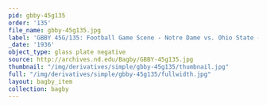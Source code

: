 ```yaml
---
pid: gbby-45g135
order: '135'
file_name: gbby-45g135.jpg
label: 'GBBY 45G/135: Football Game Scene - Notre Dame vs. Ohio State - 1936'
_date: '1936'
object_type: glass plate negative
source: http://archives.nd.edu/Bagby/GBBY-45g135.jpg
thumbnail: "/img/derivatives/simple/gbby-45g135/thumbnail.jpg"
full: "/img/derivatives/simple/gbby-45g135/fullwidth.jpg"
layout: bagby_item
collection: bagby
---
```

